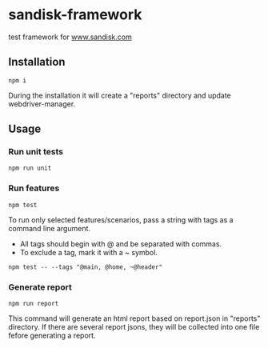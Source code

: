 # sandisk-framework
test framework for www.sandisk.com

## Installation
```
npm i
```
During the installation it will create a "reports" directory and update webdriver-manager.

## Usage

### Run unit tests
```
npm run unit
```

### Run features
```
npm test
```
To run only selected features/scenarios, pass a string with tags as a command line argument. 
- All tags should begin with @ and be separated with commas.
- To exclude a tag, mark it with a ~ symbol.
```
npm test -- --tags "@main, @home, ~@header"
```

### Generate report
```
npm run report
```
This command will generate an html report based on report.json in "reports" directory. If there are several report jsons, they will be collected into one file fefore generating a report.
